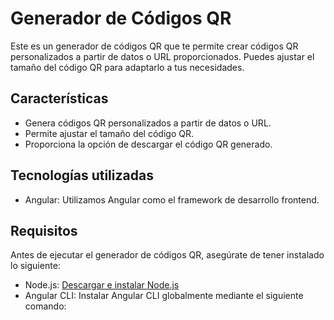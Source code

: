 # Generador de Códigos QR

Este es un generador de códigos QR que te permite crear códigos QR personalizados a partir de datos o URL proporcionados. Puedes ajustar  el tamaño del código QR para adaptarlo a tus necesidades.

## Características

- Genera códigos QR personalizados a partir de datos o URL.
- Permite ajustar el tamaño del código QR.
- Proporciona la opción de descargar el código QR generado.

## Tecnologías utilizadas

- Angular: Utilizamos Angular como el framework de desarrollo frontend.

## Requisitos

Antes de ejecutar el generador de códigos QR, asegúrate de tener instalado lo siguiente:

- Node.js: [Descargar e instalar Node.js](https://nodejs.org/es/)
- Angular CLI: Instalar Angular CLI globalmente mediante el siguiente comando:

